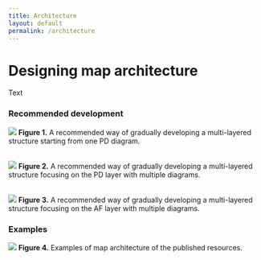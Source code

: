 ```yaml
---
title: Architecture
layout: default
permalink: /architecture
---
```


# Designing map architecture

Text

### Recommended development

![](../images/guidelines/design1.png)
**Figure 1.** A recommended way of gradually developing a multi-layered structure starting from one PD diagram.
<br/>
<br/>

![](../images/guidelines/design2.png)
**Figure 2.** A recommended way of gradually developing a multi-layered structure focusing on the PD layer with multiple diagrams.
<br/>
<br/>

![](../images/guidelines/design3.png)
**Figure 3.** A recommended way of gradually developing a multi-layered structure focusing on the AF layer with multiple diagrams.
<br/>

### Examples

![](../images/guidelines/7maps.png)
**Figure 4.** Examples of map architecture of the published resources.

